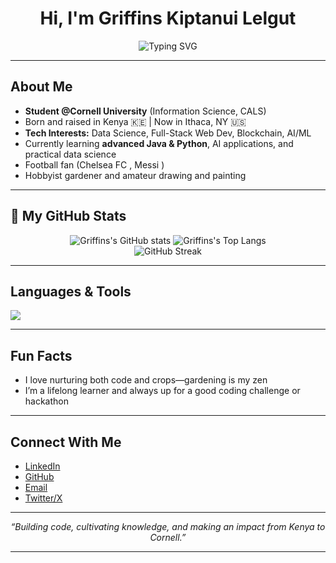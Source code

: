 <!-- Profile README for Griffins Kiptanui Lelgut -->

<h1 align="center">Hi, I'm Griffins Kiptanui Lelgut</h1>

<p align="center">
  <img src="https://readme-typing-svg.demolab.com?font=Fira+Code&pause=1000&color=2EC4B6&center=true&vCenter=true&width=435&lines=Data+Science+%7C+Full-Stack+%7C+AI+%F0%9F%8F%8B%EF%B8%8F;Learning+%7C+Building+%7C+Growing" alt="Typing SVG" />
</p>

---

## About Me

- **Student @Cornell University** (Information Science, CALS)
- Born and raised in Kenya 🇰🇪 | Now in Ithaca, NY 🇺🇸
- **Tech Interests:** Data Science, Full-Stack Web Dev, Blockchain, AI/ML
- Currently learning **advanced Java & Python**, AI applications, and practical data science
- Football fan (Chelsea FC , Messi )
- Hobbyist gardener and amateur drawing and painting

---

## 🚀 My GitHub Stats

<p align="center">
  <img src="https://github-readme-stats.vercel.app/api?username=Griffins2005&show_icons=true&theme=radical" alt="Griffins's GitHub stats" />
  <img src="https://github-readme-stats.vercel.app/api/top-langs/?username=Griffins2005&layout=compact&theme=radical" alt="Griffins's Top Langs" />
  <br>
  <img src="https://streak-stats.demolab.com/?user=Griffins2005&theme=radical" alt="GitHub Streak" />
</p>

---

## Languages & Tools

<p>
  <img src="https://skillicons.dev/icons?i=python,java,javascript,react,nodejs,html,css,tailwind,mysql,mongodb,git,linux" />
</p>

---

## Fun Facts

-  I love nurturing both code and crops—gardening is my zen
-  I’m a lifelong learner and always up for a good coding challenge or hackathon

---

## Connect With Me

- [LinkedIn](https://www.linkedin.com/in/griffins-kiptanui-374a1a277/)
- [GitHub](https://github.com/Griffins2005)
- [Email](mailto:griffinstanui14@gmail.com)
- [Twitter/X](https://twitter.com/K_Griffins8) 

---

<!--
**Griffins2005/Griffins2005** is a ✨ _special_ ✨ repository because its `README.md` (this file) appears on your GitHub profile!
-->

<p align="center"><i>“Building code, cultivating knowledge, and making an impact from Kenya to Cornell.”</i></p>

---


